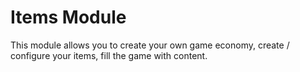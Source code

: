 <h1> Items Module </h1>

This module allows you to create your own game economy, create / configure your items, fill the game with content.